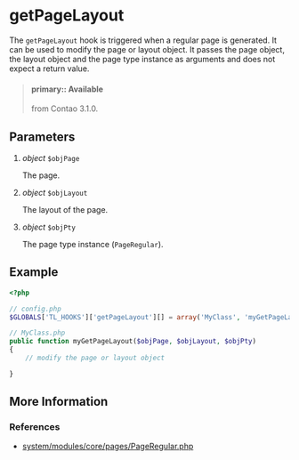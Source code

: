# getPageLayout

The `getPageLayout` hook is triggered when a regular page is generated.
It can be used to modify the page or layout object.
It passes the page object, the layout object and the page type instance as arguments
and does not expect a return value.

> #### primary:: Available   
> from Contao 3.1.0.


## Parameters

1. *object* `$objPage`

	The page.

2. *object* `$objLayout`

	The layout of the page.

3. *object* `$objPty`

	 The page type instance (`PageRegular`).


## Example

```php
<?php

// config.php
$GLOBALS['TL_HOOKS']['getPageLayout'][] = array('MyClass', 'myGetPageLayout');

// MyClass.php
public function myGetPageLayout($objPage, $objLayout, $objPty)
{
    // modify the page or layout object

}
```


## More Information


### References

- [system/modules/core/pages/PageRegular.php](https://github.com/contao/core/blob/support/3.2/system/modules/core/pages/PageRegular.php#L46)
